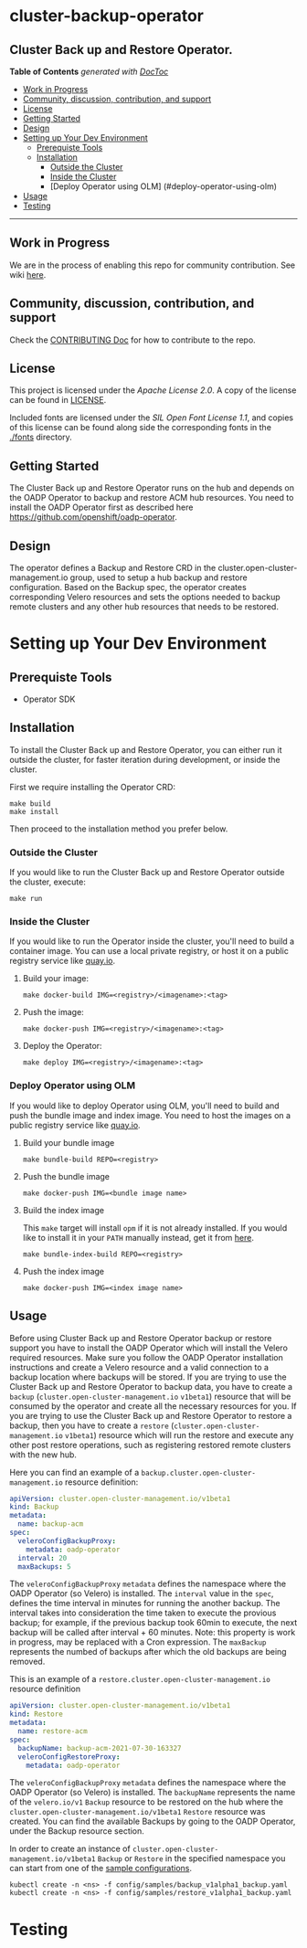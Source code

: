 # cluster-backup-operator
Cluster Back up and Restore Operator.
------

<!-- START doctoc generated TOC please keep comment here to allow auto update -->
<!-- DON'T EDIT THIS SECTION, INSTEAD RE-RUN doctoc TO UPDATE -->
**Table of Contents**  *generated with [DocToc](https://github.com/thlorenz/doctoc)*

  - [Work in Progress](#work-in-progress)
  - [Community, discussion, contribution, and support](#community-discussion-contribution-and-support)
  - [License](#license)
  - [Getting Started](#getting-started)
  - [Design](#design)
- [Setting up Your Dev Environment](#setting-up-your-dev-environment)
  - [Prerequiste Tools](#prerequiste-tools)
  - [Installation](#installation)
    - [Outside the Cluster](#outside-the-cluster)
    - [Inside the Cluster](#inside-the-cluster)
    - [Deploy Operator using OLM] (#deploy-operator-using-olm)
- [Usage](#usage)
- [Testing](#testing)

<!-- END doctoc generated TOC please keep comment here to allow auto update -->

------

## Work in Progress
We are in the process of enabling this repo for community contribution. See wiki [here](https://open-cluster-management.io/concepts/architecture/).

## Community, discussion, contribution, and support

Check the [CONTRIBUTING Doc](CONTRIBUTING.md) for how to contribute to the repo.

## License

This project is licensed under the *Apache License 2.0*. A copy of the license can be found in [LICENSE](LICENSE).

Included fonts are licensed under the *SIL Open Font License 1.1*, and copies of this license can be found along side the corresponding fonts in the [./fonts](fonts) directory.

## Getting Started
The Cluster Back up and Restore Operator runs on the hub and depends on the OADP Operator to backup and restore ACM hub resources. You need to install the OADP Operator first as described here https://github.com/openshift/oadp-operator.

## Design
The operator defines a Backup and Restore CRD in the cluster.open-cluster-management.io group, used to setup a hub backup and restore configuration.
Based on the Backup spec, the operator creates corresponding Velero resources and sets the options needed to backup remote clusters and any other hub resources that needs to be restored.


# Setting up Your Dev Environment

## Prerequiste Tools
- Operator SDK

## Installation

To install the Cluster Back up and Restore Operator, you can either run it outside the cluster,
for faster iteration during development, or inside the cluster.

First we require installing the Operator CRD:

```shell
make build
make install
```

Then proceed to the installation method you prefer below.

### Outside the Cluster

If you would like to run the Cluster Back up and Restore Operator outside the cluster, execute:

```shell
make run
```

### Inside the Cluster

If you would like to run the Operator inside the cluster, you'll need to build
a container image. You can use a local private registry, or host it on a public
registry service like [quay.io](https://quay.io).

1. Build your image:
    ```shell
    make docker-build IMG=<registry>/<imagename>:<tag>
    ```
1. Push the image:
    ```shell
    make docker-push IMG=<registry>/<imagename>:<tag>
    ```
1. Deploy the Operator:
    ```shell
    make deploy IMG=<registry>/<imagename>:<tag>
    ```

### Deploy Operator using OLM

If you would like to deploy Operator using OLM, you'll need to build and push the bundle image and index image. You need to host the images on a public registry service like [quay.io](https://quay.io).

1. Build your bundle image
    ```shell
    make bundle-build REPO=<registry>
    ```
1. Push the bundle image
    ```shell
    make docker-push IMG=<bundle image name>
    ```
1. Build the index image

    This `make` target will install `opm` if it is not already installed. If
    you would like to install it in your `PATH` manually instead, get it from
    [here](https://github.com/operator-framework/operator-registry/releases).
    ```shell
    make bundle-index-build REPO=<registry>
    ```
1. Push the index image
    ```shell
    make docker-push IMG=<index image name>
    ```

## Usage

Before using Cluster Back up and Restore Operator backup or restore support you have to install the OADP Operator which will install the Velero required resources. Make sure you follow the OADP Operator installation instructions and create a Velero resource and a valid connection to a backup location where backups will be stored.
If you are trying to use the Cluster Back up and Restore Operator to backup data, you have to create a `backup` (`cluster.open-cluster-management.io` `v1beta1`) resource that will be consumed by the operator and create all the necessary resources for you.
If you are trying to use the Cluster Back up and Restore Operator to restore a backup, then you have to create a `restore` (`cluster.open-cluster-management.io` `v1beta1`) resource which will run the restore and execute any other post restore operations, such as registering restored remote clusters with the new hub.

Here you can find an example of a `backup.cluster.open-cluster-management.io` resource definition:

```yaml
apiVersion: cluster.open-cluster-management.io/v1beta1
kind: Backup
metadata:
  name: backup-acm
spec:
  veleroConfigBackupProxy: 
    metadata: oadp-operator
  interval: 20
  maxBackups: 5
```
The `veleroConfigBackupProxy` `metadata` defines the namespace where the OADP Operator (so Velero) is installed. 
The `interval` value in the `spec`, defines the time interval in minutes for running the another backup. The interval takes into consideration the time taken to execute the provious backup; for example, if the previous backup took 60min to execute, the next backup will be called after interval + 60 minutes. Note: this property is work in progress, may be replaced with a Cron expression.
The `maxBackup` represents the numbed of backups after which the old backups are being removed.


This is an example of a `restore.cluster.open-cluster-management.io` resource definition

```yaml
apiVersion: cluster.open-cluster-management.io/v1beta1
kind: Restore
metadata:
  name: restore-acm
spec:
  backupName: backup-acm-2021-07-30-163327
  veleroConfigRestoreProxy:
    metadata: oadp-operator
```

The `veleroConfigBackupProxy` `metadata` defines the namespace where the OADP Operator (so Velero) is installed. 
The `backupName` represents the name of the `velero.io/v1` `Backup` resource to be restored on the hub where the `cluster.open-cluster-management.io/v1beta1` `Restore` resource was created.
You can find the available Backups by going to the OADP Operator, under the Backup resource section.

In order to create an instance of `cluster.open-cluster-management.io/v1beta1` `Backup` or `Restore` in the specified namespace you can start from one of the [sample configurations](config/samples).

```shell
kubectl create -n <ns> -f config/samples/backup_v1alpha1_backup.yaml
kubectl create -n <ns> -f config/samples/restore_v1alpha1_backup.yaml
```

# Testing